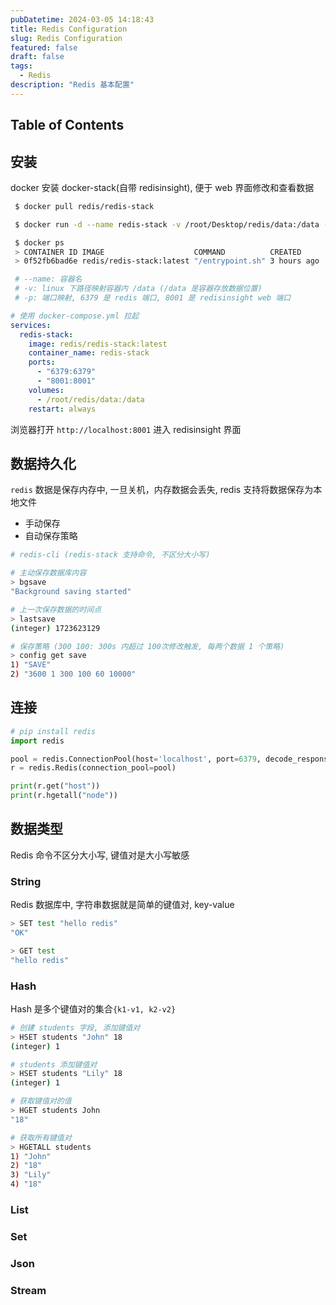 ```yaml
---
pubDatetime: 2024-03-05 14:18:43
title: Redis Configuration
slug: Redis Configuration
featured: false
draft: false
tags:
  - Redis
description: "Redis 基本配置"
---
```


## Table of Contents

## 安装

docker 安装 docker-stack(自带 redisinsight), 便于 web 界面修改和查看数据

```bash
 $ docker pull redis/redis-stack

 $ docker run -d --name redis-stack -v /root/Desktop/redis/data:/data -p 6379:6379 -p 8001:8001 redis/redis-stack:latest

 $ docker ps
 > CONTAINER ID IMAGE                    COMMAND          CREATED      STATUS      PORTS                                                                                 NAMES
 > 0f52fb6bad6e redis/redis-stack:latest "/entrypoint.sh" 3 hours ago  Up 3 hours  0.0.0.0:6379->6379/tcp, :::6379->6379/tcp, 0.0.0.0:8001->8001/tcp, :::8001->8001/tcp  redis-stack

 # --name: 容器名
 # -v: linux 下路径映射容器内 /data (/data 是容器存放数据位置)
 # -p: 端口映射, 6379 是 redis 端口, 8001 是 redisinsight web 端口
```

```yml
# 使用 docker-compose.yml 拉起
services:
  redis-stack:
    image: redis/redis-stack:latest
    container_name: redis-stack
    ports:
      - "6379:6379"
      - "8001:8001"
    volumes:
      - /root/redis/data:/data
    restart: always
```

浏览器打开 `http://localhost:8001` 进入 redisinsight 界面

## 数据持久化

`redis` 数据是保存内存中, 一旦关机，内存数据会丢失, redis 支持将数据保存为本地文件

- 手动保存
- 自动保存策略

```bash
# redis-cli (redis-stack 支持命令, 不区分大小写)

# 主动保存数据库内容
> bgsave
"Background saving started"

# 上一次保存数据的时间点
> lastsave
(integer) 1723623129

# 保存策略 (300 100: 300s 内超过 100次修改触发, 每两个数据 1 个策略)
> config get save
1) "SAVE"
2) "3600 1 300 100 60 10000"
```

## 连接

```py
# pip install redis
import redis

pool = redis.ConnectionPool(host='localhost', port=6379, decode_responses=True)
r = redis.Redis(connection_pool=pool)

print(r.get("host"))
print(r.hgetall("node"))
```

## 数据类型

Redis 命令不区分大小写, 键值对是大小写敏感

### String

Redis 数据库中, 字符串数据就是简单的键值对, key-value

```bash
> SET test "hello redis"
"OK"

> GET test
"hello redis"
```

### Hash

Hash 是多个键值对的集合`{k1-v1, k2-v2}`

```bash
# 创建 students 字段, 添加键值对
> HSET students "John" 18
(integer) 1

# students 添加键值对
> HSET students "Lily" 18
(integer) 1

# 获取键值对的值
> HGET students John
"18"

# 获取所有键值对
> HGETALL students
1) "John"
2) "18"
3) "Lily"
4) "18"
```

### List

### Set

### Json

### Stream
